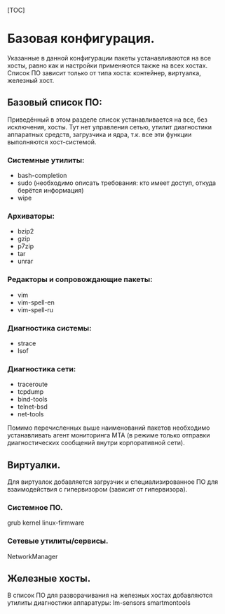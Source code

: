 [TOC]

Базовая конфигурация.
=====================

Указанные в данной конфигурации пакеты устанавливаются на все хосты, равно как и настройки применяются также на всех хостах. Список ПО зависит только от типа хоста: контейнер, виртуалка, железный хост.

## Базовый список ПО:

Приведённый в этом разделе список устанавливается на все, без исключения, хосты. Тут нет управления сетью, утилит диагностики аппаратных средств, загрузчика и ядра, т.к. все эти функции выполняются хост-системой.

### Системные утилиты:

* bash-completion
* sudo (необходимо описать требования: кто имеет доступ, откуда берётся информация)
* wipe

### Архиваторы:

* bzip2
* gzip
* p7zip
* tar
* unrar

### Редакторы и сопровождающие пакеты:

* vim
* vim-spell-en
* vim-spell-ru

### Диагностика системы:

* strace
* lsof

### Диагностика сети:

* traceroute
* tcpdump
* bind-tools
* telnet-bsd
* net-tools

Помимо перечисленных выше наименований пакетов необходимо устанавливать агент мониторинга MTA (в режиме только отправки диагностических сообщений внутри корпоративной сети).

## Виртуалки.

Для виртуалок добавляется загрузчик и специализированное ПО для взаимодействия с гипервизором (зависит от гипервизора).

### Системное ПО.

grub
kernel
linux-firmware

### Сетевые утилиты/сервисы.

NetworkManager

## Железные хосты.

В список ПО для разворачивания на железных хостах добавляются утилиты диагностики аппаратуры:
lm-sensors
smartmontools
